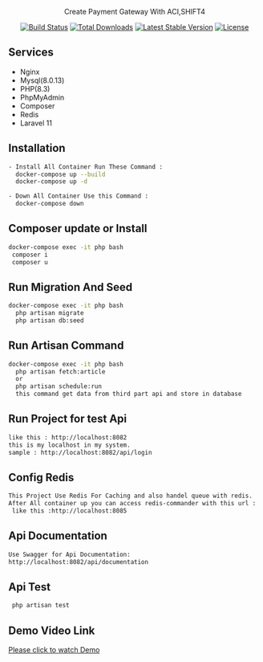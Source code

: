 <p align="center"><a href="https://laravel.com" target="_blank"></a> Create Payment Gateway With ACI,SHIFT4
<p align="center">
<a href="https://travis-ci.org/laravel/framework"><img src="https://travis-ci.org/laravel/framework.svg" alt="Build Status"></a>
<a href="https://packagist.org/packages/laravel/framework"><img src="https://img.shields.io/packagist/dt/laravel/framework" alt="Total Downloads"></a>
<a href="https://packagist.org/packages/laravel/framework"><img src="https://img.shields.io/packagist/v/laravel/framework" alt="Latest Stable Version"></a>
<a href="https://packagist.org/packages/laravel/framework"><img src="https://img.shields.io/packagist/l/laravel/framework" alt="License"></a>
</p>



## Services
- Nginx
- Mysql(8.0.13)
- PHP(8.3)
- PhpMyAdmin
- Composer
- Redis
- Laravel 11

## Installation
```sh
- Install All Container Run These Command : 
  docker-compose up --build
  docker-compose up -d

- Down All Container Use this Command :
  docker-compose down
```

## Composer update or Install
```sh
docker-compose exec -it php bash
 composer i
 composer u
```

## Run Migration And Seed
```sh
docker-compose exec -it php bash
  php artisan migrate
  php artisan db:seed
```

## Run Artisan Command
```sh
docker-compose exec -it php bash
  php artisan fetch:article
  or
  php artisan schedule:run
  this command get data from third part api and store in database
```

## Run Project for test Api
```sh
like this : http://localhost:8082
this is my localhost in my system.
sample : http://localhost:8082/api/login
```

## Config Redis
```sh
This Project Use Redis For Caching and also handel queue with redis.
After All container up you can access redis-commander with this url :
 like this :http://localhost:8085
```

## Api Documentation
```sh
Use Swagger for Api Documentation:
http://localhost:8082/api/documentation
```

## Api Test
```sh
 php artisan test
```

## Demo Video Link
<a href="https://www.awesomescreenshot.com/video/30647872?key=c189c71bb38491fae896cdb92ef6397e">Please click to watch Demo</a>
